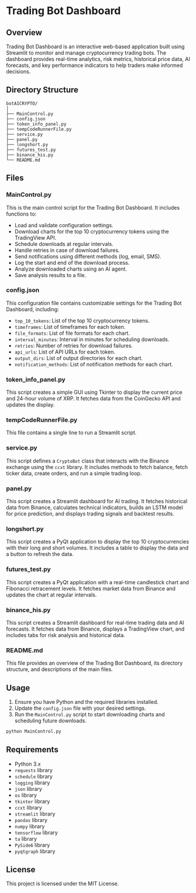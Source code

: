 # Trading Bot Dashboard

## Overview

Trading Bot Dashboard is an interactive web-based application built using Streamlit to monitor and manage cryptocurrency trading bots. The dashboard provides real-time analytics, risk metrics, historical price data, AI forecasts, and key performance indicators to help traders make informed decisions.

## Directory Structure

```
botAICRYPTO/
│
├── MainControl.py
├── config.json
├── token_info_panel.py
├── tempCodeRunnerFile.py
├── service.py
├── panel.py
├── longshort.py
├── futures_test.py
├── binance_his.py
└── README.md
```

## Files

### MainControl.py

This is the main control script for the Trading Bot Dashboard. It includes functions to:

- Load and validate configuration settings.
- Download charts for the top 10 cryptocurrency tokens using the TradingView API.
- Schedule downloads at regular intervals.
- Handle retries in case of download failures.
- Send notifications using different methods (log, email, SMS).
- Log the start and end of the download process.
- Analyze downloaded charts using an AI agent.
- Save analysis results to a file.

### config.json

This configuration file contains customizable settings for the Trading Bot Dashboard, including:

- `top_10_tokens`: List of the top 10 cryptocurrency tokens.
- `timeframes`: List of timeframes for each token.
- `file_formats`: List of file formats for each chart.
- `interval_minutes`: Interval in minutes for scheduling downloads.
- `retries`: Number of retries for download failures.
- `api_urls`: List of API URLs for each token.
- `output_dirs`: List of output directories for each chart.
- `notification_methods`: List of notification methods for each chart.

### token_info_panel.py

This script creates a simple GUI using Tkinter to display the current price and 24-hour volume of XRP. It fetches data from the CoinGecko API and updates the display.

### tempCodeRunnerFile.py

This file contains a single line to run a Streamlit script.

### service.py

This script defines a `CryptoBot` class that interacts with the Binance exchange using the `ccxt` library. It includes methods to fetch balance, fetch ticker data, create orders, and run a simple trading loop.

### panel.py

This script creates a Streamlit dashboard for AI trading. It fetches historical data from Binance, calculates technical indicators, builds an LSTM model for price prediction, and displays trading signals and backtest results.

### longshort.py

This script creates a PyQt application to display the top 10 cryptocurrencies with their long and short volumes. It includes a table to display the data and a button to refresh the data.

### futures_test.py

This script creates a PyQt application with a real-time candlestick chart and Fibonacci retracement levels. It fetches market data from Binance and updates the chart at regular intervals.

### binance_his.py

This script creates a Streamlit dashboard for real-time trading data and AI forecasts. It fetches data from Binance, displays a TradingView chart, and includes tabs for risk analysis and historical data.

### README.md

This file provides an overview of the Trading Bot Dashboard, its directory structure, and descriptions of the main files.

## Usage

1. Ensure you have Python and the required libraries installed.
2. Update the `config.json` file with your desired settings.
3. Run the `MainControl.py` script to start downloading charts and scheduling future downloads.

```sh
python MainControl.py
```

## Requirements

- Python 3.x
- `requests` library
- `schedule` library
- `logging` library
- `json` library
- `os` library
- `tkinter` library
- `ccxt` library
- `streamlit` library
- `pandas` library
- `numpy` library
- `tensorflow` library
- `ta` library
- `PySide6` library
- `pyqtgraph` library

## License

This project is licensed under the MIT License.
